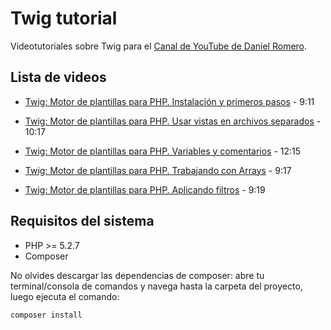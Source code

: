 # Twig tutorial
Videotutoriales sobre Twig para el [Canal de YouTube de Daniel Romero](https://www.youtube.com/user/danielromeroauk?sub_confirmation=1).

## Lista de videos
- [Twig: Motor de plantillas para PHP. Instalación y primeros pasos](https://www.youtube.com/watch?v=op0CkC486IQ) - 9:11

- [Twig: Motor de plantillas para PHP. Usar vistas en archivos separados](https://www.youtube.com/watch?v=oLO9svaenq8) - 10:17

- [Twig: Motor de plantillas para PHP. Variables y comentarios](https://youtu.be/N1Dhyr6_ybE) - 12:15

- [Twig: Motor de plantillas para PHP. Trabajando con Arrays](https://youtu.be/z4sIxSgS0Ic) - 9:17

- [Twig: Motor de plantillas para PHP. Aplicando filtros](https://youtu.be/-1DEMI3dz1g) - 9:19

## Requisitos del sistema
- PHP >= 5.2.7
- Composer

No olvides descargar las dependencias de composer: abre tu terminal/consola de comandos y navega hasta la carpeta del proyecto, luego ejecuta el comando:
```
composer install
```
